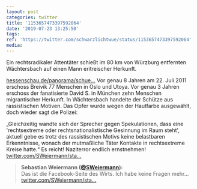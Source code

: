 ```yaml
---
layout: post
categories: twitter
title: '1153657473397592064'
date: '2019-07-23 13:25:50'
tags: 
ref: 'https://twitter.com/schwarzlichtwue/status/1153657473397592064'
media:
---
```

Ein rechtsradikaler Attentäter schießt im 80 km von Würzburg entfernten Wächtersbach auf einen Mann eritreischer Herkunft.

[hessenschau.de/panorama/schue…](https://www.hessenschau.de/panorama/schuetze-von-waechtersbach-waehlte-eritreer-wegen-seiner-hautfarbe-aus,fremdenfeindliche-tat-100.html) 
Vor genau 8 Jahren am 22. Juli 2011 erschoss Breivik 77 Menschen in Oslo und Utoya. Vor genau 3 Jahren erschoss der fanatisierte David S. in München zehn Menschen migrantischer Herkunft. 
In Wächtersbach handelte der Schütze aus rassistischen Motiven. Das Opfer wurde wegen der Hautfarbe ausgewählt, doch wieder sagt die Polizei:

„Gleichzeitig wandte sich der Sprecher gegen Spekulationen, dass eine 'rechtsextreme oder rechtsnationalistische Gesinnung im Raum steht', 
aktuell gebe es trotz des rassistischen Motivs keine belastbaren Erkenntnisse, wonach der mutmaßliche Täter Kontakte in rechtsextreme Kreise hatte.“ 
Es reicht! Naziterror endlich ernstnehmen! 
[twitter.com/SWeiermann/sta…](https://twitter.com/SWeiermann/status/1153703164375371776?s=19) 
> <b>Sebastian Weiermann ([@SWeiermann](https://twitter.com/SWeiermann)):</b>  
>Das ist die Facebook-Seite des Wirts. Ich habe keine Fragen mehr... [twitter.com/SWeiermann/sta…](https://twitter.com/SWeiermann/status/1153693217616990209)    

